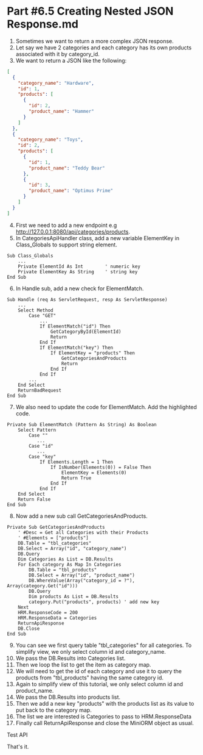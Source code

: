 # Part #6.5 Creating Nested JSON Response.md

1. Sometimes we want to return a more complex JSON response.
2. Let say we have 2 categories and each category has its own products associated with it by category_id.
3. We want to return a JSON like the following:
```JSON
[
  {
    "category_name": "Hardware",
    "id": 1,
    "products": [
      {
        "id": 2,
        "product_name": "Hammer"
      }
    ]
  },
  {
    "category_name": "Toys",
    "id": 2,
    "products": [
      {
        "id": 1,
        "product_name": "Teddy Bear"
      },
      {
        "id": 3,
        "product_name": "Optimus Prime"
      }
    ]
  }
]
```
4. First we need to add a new endpoint e.g http://127.0.0.1:8080/api/categories/products.
5. In CategoriesApiHandler class, add a new variable ElementKey in Class_Globals to support string element.
```B4X
Sub Class_Globals
    ...
    Private ElementId As Int        ' numeric key
    Private ElementKey As String    ' string key
End Sub
```
6. In Handle sub, add a new check for ElementMatch.
```B4X
Sub Handle (req As ServletRequest, resp As ServletResponse)
    ...
    Select Method
        Case "GET"
            ...
            If ElementMatch("id") Then
                GetCategoryById(ElementId)
                Return
            End If
            If ElementMatch("key") Then
                If ElementKey = "products" Then
                    GetCategoriesAndProducts
                    Return
                End If
            End If
        ...
    End Select
    ReturnBadRequest
End Sub
```
7. We also need to update the code for ElementMatch. Add the highlighted code.
```B4X
Private Sub ElementMatch (Pattern As String) As Boolean
    Select Pattern
        Case ""
           ...
        Case "id"
           ...
        Case "key"
            If Elements.Length = 1 Then
                If IsNumber(Elements(0)) = False Then
                    ElementKey = Elements(0)
                    Return True
                End If
            End If
    End Select
    Return False
End Sub
```
8. Now add a new sub call GetCategoriesAndProducts.
```B4X
Private Sub GetCategoriesAndProducts
    ' #Desc = Get all Categories with their Products
    ' #Elements = ["products"]
    DB.Table = "tbl_categories"
    DB.Select = Array("id", "category_name")
    DB.Query
    Dim Categories As List = DB.Results
    For Each category As Map In Categories
        DB.Table = "tbl_products"
        DB.Select = Array("id", "product_name")
        DB.WhereValue(Array("category_id = ?"), Array(category.Get("id")))
        DB.Query
        Dim products As List = DB.Results
        category.Put("products", products) ' add new key
    Next
    HRM.ResponseCode = 200
    HRM.ResponseData = Categories
    ReturnApiResponse
    DB.Close
End Sub
```
9. You can see we first query table "tbl_categories" for all categories. To simplify view, we only select column id and category_name.
10. We pass the DB.Results into Categories list.
11. Then we loop the list to get the item as category map.
12. We will need to get the id of each category and use it to query the products from "tbl_products" having the same category id.
13. Again to simplify view of this tutorial, we only select column id and product_name.
14. We pass the DB.Results into products list.
15. Then we add a new key "products" with the products list as its value to put back to the category map.
16. The list we are interested is Categories to pass to HRM.ResponseData
17. Finally call ReturnApiResponse and close the MiniORM object as usual.

Test API

That's it.
